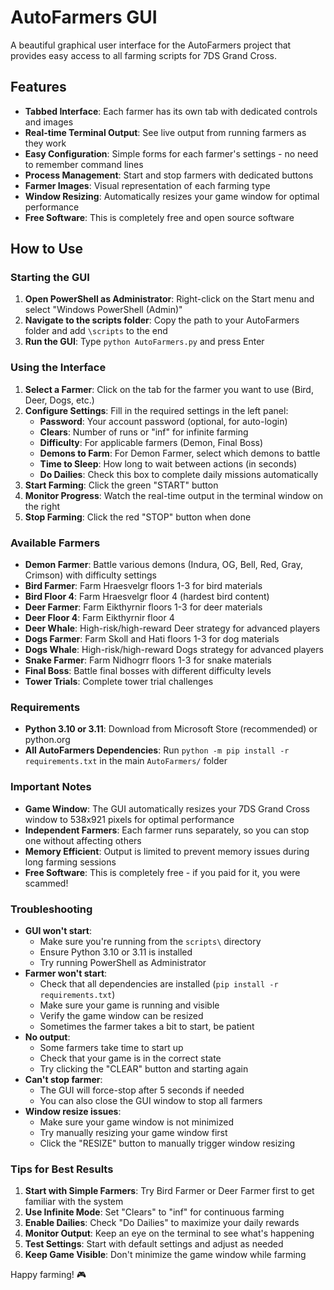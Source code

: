 # AutoFarmers GUI

A beautiful graphical user interface for the AutoFarmers project that provides easy access to all farming scripts for 7DS Grand Cross.

## Features

- **Tabbed Interface**: Each farmer has its own tab with dedicated controls and images
- **Real-time Terminal Output**: See live output from running farmers as they work
- **Easy Configuration**: Simple forms for each farmer's settings - no need to remember command lines
- **Process Management**: Start and stop farmers with dedicated buttons
- **Farmer Images**: Visual representation of each farming type
- **Window Resizing**: Automatically resizes your game window for optimal performance
- **Free Software**: This is completely free and open source software

## How to Use

### Starting the GUI

1. **Open PowerShell as Administrator**: Right-click on the Start menu and select "Windows PowerShell (Admin)"
2. **Navigate to the scripts folder**: Copy the path to your AutoFarmers folder and add `\scripts` to the end
3. **Run the GUI**: Type `python AutoFarmers.py` and press Enter

### Using the Interface

1. **Select a Farmer**: Click on the tab for the farmer you want to use (Bird, Deer, Dogs, etc.)
2. **Configure Settings**: Fill in the required settings in the left panel:
   - **Password**: Your account password (optional, for auto-login)
   - **Clears**: Number of runs or "inf" for infinite farming
   - **Difficulty**: For applicable farmers (Demon, Final Boss)
   - **Demons to Farm**: For Demon Farmer, select which demons to battle
   - **Time to Sleep**: How long to wait between actions (in seconds)
   - **Do Dailies**: Check this box to complete daily missions automatically
3. **Start Farming**: Click the green "START" button
4. **Monitor Progress**: Watch the real-time output in the terminal window on the right
5. **Stop Farming**: Click the red "STOP" button when done

### Available Farmers

- **Demon Farmer**: Battle various demons (Indura, OG, Bell, Red, Gray, Crimson) with difficulty settings
- **Bird Farmer**: Farm Hraesvelgr floors 1-3 for bird materials
- **Bird Floor 4**: Farm Hraesvelgr floor 4 (hardest bird content)
- **Deer Farmer**: Farm Eikthyrnir floors 1-3 for deer materials
- **Deer Floor 4**: Farm Eikthyrnir floor 4
- **Deer Whale**: High-risk/high-reward Deer strategy for advanced players
- **Dogs Farmer**: Farm Skoll and Hati floors 1-3 for dog materials
- **Dogs Whale**: High-risk/high-reward Dogs strategy for advanced players
- **Snake Farmer**: Farm Nidhogrr floors 1-3 for snake materials
- **Final Boss**: Battle final bosses with different difficulty levels
- **Tower Trials**: Complete tower trial challenges

### Requirements

- **Python 3.10 or 3.11**: Download from Microsoft Store (recommended) or python.org
- **All AutoFarmers Dependencies**: Run `python -m pip install -r requirements.txt` in the main `AutoFarmers/` folder

### Important Notes

- **Game Window**: The GUI automatically resizes your 7DS Grand Cross window to 538x921 pixels for optimal performance
- **Independent Farmers**: Each farmer runs separately, so you can stop one without affecting others
- **Memory Efficient**: Output is limited to prevent memory issues during long farming sessions
- **Free Software**: This is completely free - if you paid for it, you were scammed!

### Troubleshooting

- **GUI won't start**: 
  - Make sure you're running from the `scripts\` directory
  - Ensure Python 3.10 or 3.11 is installed
  - Try running PowerShell as Administrator
- **Farmer won't start**: 
  - Check that all dependencies are installed (`pip install -r requirements.txt`)
  - Make sure your game is running and visible
  - Verify the game window can be resized
  - Sometimes the farmer takes a bit to start, be patient
- **No output**: 
  - Some farmers take time to start up
  - Check that your game is in the correct state
  - Try clicking the "CLEAR" button and starting again
- **Can't stop farmer**: 
  - The GUI will force-stop after 5 seconds if needed
  - You can also close the GUI window to stop all farmers
- **Window resize issues**: 
  - Make sure your game window is not minimized
  - Try manually resizing your game window first
  - Click the "RESIZE" button to manually trigger window resizing

### Tips for Best Results

1. **Start with Simple Farmers**: Try Bird Farmer or Deer Farmer first to get familiar with the system
2. **Use Infinite Mode**: Set "Clears" to "inf" for continuous farming
3. **Enable Dailies**: Check "Do Dailies" to maximize your daily rewards
4. **Monitor Output**: Keep an eye on the terminal to see what's happening
5. **Test Settings**: Start with default settings and adjust as needed
6. **Keep Game Visible**: Don't minimize the game window while farming

Happy farming! 🎮 